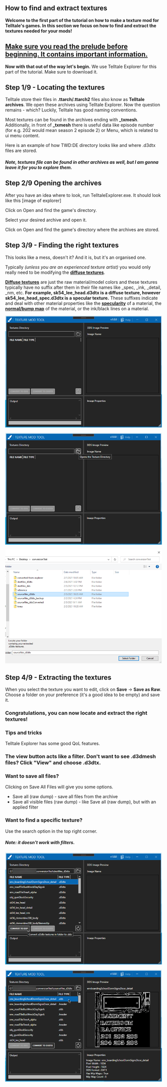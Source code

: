 ## How to find and extract textures 

**Welcome to the first part of the tutorial on how to make a texture mod for Telltale's games. In this section we focus on how to find and extract the textures needed for your mods!**

## [Make sure you read the prelude before beginning. It contains important information.](/wiki/tutorials/tutorial_prelude.md)

**Now with that out of the way let's begin.**
We use Telltale Explorer for this part of the tutorial. Make sure to download it.

## Step 1/9 - Locating the textures
Telltale store their files in **.ttarch/.ttarch2** files also know as **Telltale archives**. We open these archives using Telltale Explorer. Now the question remains - which? Luckily, Telltale has good naming conventions. 

Most textures can be found in the archives ending with **_txmesh**. Additionally, in front of **_txmesh** there is useful data like episode number (for e.g. 202 would mean season 2 episode 2) or Menu, which is related to ui menu content. 

Here is an example of how TWD:DE directory looks like and where .d3dtx files are stored.

##### Note, textures file can be found in other archives as well, but I am gonna leave it for you to explore them. 

## Step 2/9 Opening the archives
After you have an idea where to look, run TelltaleExplorer.exe.
It should look like this [image of explorer]


Click on Open and find the game's directory. 

Select your desired archive and open it. 

Click on Open and find the game's directory where the archives are stored.


## Step 3/9 - Finding the right textures
This looks like a mess, doesn't it? And it is, but it's an organised one.

Typically *(unless you are an experienced texture artist)* you would only really need to be modifying the **[diffuse textures](https://www.reallusion.com/iclone/help/iclone3/15_multiple_channel_texture_mapping/types_of_maps.htm)**. 

**[Diffuse textures](https://www.reallusion.com/iclone/help/iclone3/15_multiple_channel_texture_mapping/types_of_maps.htm)** are just the raw material/model colors and these textures typically have no suffix after them in their file names like _spec, _ink, _detail, _nm, etc. **For example, sk54_lee_head.d3dtx is a diffuse texture, however sk54_lee_head_spec.d3dtx is a specular texture.** These suffixes indicate and deal with other material properties like the **[specularity](https://www.modding-forum.com/guide/17-diffuse-specular-and-normal-maps/)** of a material, the **[normal/bump map](https://en.wikipedia.org/wiki/Normal_mapping)** of the material, or the ink/black lines on a material.



![tut1](./wiki/tutorial-screenshots/tut1_old.png)

![tut2](https://github.com/Telltale-Modding-Group/DDS-D3DTX-Converter/blob/main/tutorial-screenshots/tut2.png)

![tut3](https://github.com/Telltale-Modding-Group/DDS-D3DTX-Converter/blob/main/tutorial-screenshots/tut3.png)

## Step 4/9 - Extracting the textures

When you select the texture you want to edit, click on **Save** -> **Save as Raw**. 
Choose a folder on your preference (it's a good idea to be empty) and save it.

### Congratulations, you can now locate and extract the right textures!

### Tips and tricks

Telltale Explorer has some good QoL features. 

### The view button acts like a filter. Don't want to see .d3dmesh files? Click "View" and choose .d3dtx.

### Want to save all files? 
Clicking on Save All Files will give you some options.
- Save all (raw dump) - save all files from the archive
- Save all visible files (raw dump) - like Save all (raw dump), but with an applied filter

### Want to find a specific texture? 
Use the search option in the top right corner. 
##### Note: it doesn't work with filters.
![tut4](https://github.com/Telltale-Modding-Group/DDS-D3DTX-Converter/blob/main/tutorial-screenshots/tut4.png)


![tut5](https://github.com/Telltale-Modding-Group/DDS-D3DTX-Converter/blob/main/tutorial-screenshots/tut5.png)

